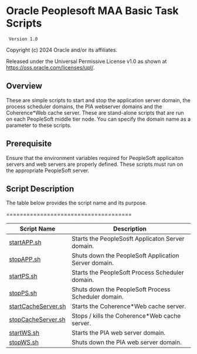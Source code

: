 # Oracle Peoplesoft MAA Basic Task Scripts

     Version 1.0

Copyright (c) 2024 Oracle and/or its affiliates.

Released under the Universal Permissive License v1.0 as shown at
<https://oss.oracle.com/licenses/upl/>.


## Overview

These are simple scripts to start and stop the application server domain, the process scheduler domains, the PIA webserver domains and the Coherence*Web cache server.  These are stand-alone scripts that are run on each PeopleSoft middle tier node.  You can specify the domain name as a parameter to these scripts.

## Prerequisite

Ensure that the environment variables required for PeopleSoft applicaiton servers and web servers are properly defined.  These scripts must run on the appropriate PeopleSoft server.  


## Script Description

The table below provides the script name and its purpose.  

=====================================

| Script Name | Description |
| ------ | ------ |
| [startAPP.sh](./startAPP.sh) | Starts the PeopleSosft Applicaton Server domain. |
| [stopAPP.sh](./stopAPP.sh) | Shuts down the PeopleSoft Application Server domain. |
| [startPS.sh](startPS.sh) | Starts the PeopleSoft Process Scheduler domain. |
| [stopPS.sh](./stopPS.sh) | Shuts down the PeopleSoft Process Scheduler domain. |
| [startCacheServer.sh](./startCacheServer.sh) | Starts the Coherence*Web cache server.   |
| [stopCacheServer.sh](./stopCacheServer.sh) | Stops / kills the Coherence*Web cache server.   |
| [startWS.sh](./startWS.sh) | Starts the PIA web server domain.   |
| [stopWS.sh](./stopWS.sh) | Shuts down the PIA web server domain.  |

